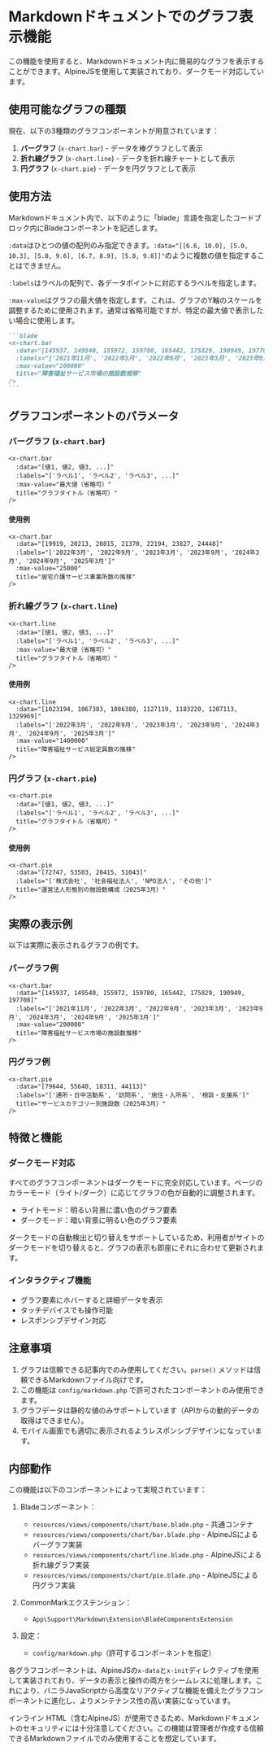 # Markdownドキュメントでのグラフ表示機能

この機能を使用すると、Markdownドキュメント内に簡易的なグラフを表示することができます。AlpineJSを使用して実装されており、ダークモード対応しています。

## 使用可能なグラフの種類

現在、以下の3種類のグラフコンポーネントが用意されています：

1. **バーグラフ** (`x-chart.bar`) - データを棒グラフとして表示
2. **折れ線グラフ** (`x-chart.line`) - データを折れ線チャートとして表示 
3. **円グラフ** (`x-chart.pie`) - データを円グラフとして表示

## 使用方法

Markdownドキュメント内で、以下のように「blade」言語を指定したコードブロック内にBladeコンポーネントを記述します。

`:data`はひとつの値の配列のみ指定できます。`:data="[[6.6, 10.0], [5.0, 10.3], [5.0, 9.6], [6.7, 8.9], [5.8, 9.8]]"`のように複数の値を指定することはできません。

`:labels`はラベルの配列で、各データポイントに対応するラベルを指定します。

`:max-value`はグラフの最大値を指定します。これは、グラフのY軸のスケールを調整するために使用されます。通常は省略可能ですが、特定の最大値で表示したい場合に使用します。

````markdown
```blade
<x-chart.bar
  :data="[145937, 149540, 155972, 159780, 165442, 175829, 190949, 197708]"
  :labels="['2021年11月', '2022年3月', '2022年9月', '2023年3月', '2023年9月', '2024年3月', '2024年9月', '2025年3月']"
  :max-value="200000"
  title="障害福祉サービス市場の施設数推移"
/>
```
````

## グラフコンポーネントのパラメータ

### バーグラフ (`x-chart.bar`)

```blade
<x-chart.bar
  :data="[値1, 値2, 値3, ...]"
  :labels="['ラベル1', 'ラベル2', 'ラベル3', ...]"
  :max-value="最大値（省略可）"
  title="グラフタイトル（省略可）"
/>
```

#### 使用例

```blade
<x-chart.bar
  :data="[19919, 20213, 20815, 21370, 22194, 23827, 24448]"
  :labels="['2022年3月', '2022年9月', '2023年3月', '2023年9月', '2024年3月', '2024年9月', '2025年3月']"
  :max-value="25000"
  title="居宅介護サービス事業所数の推移"
/>
```

### 折れ線グラフ (`x-chart.line`)

```blade
<x-chart.line
  :data="[値1, 値2, 値3, ...]"
  :labels="['ラベル1', 'ラベル2', 'ラベル3', ...]"
  :max-value="最大値（省略可）"
  title="グラフタイトル（省略可）"
/>
```

#### 使用例

```blade
<x-chart.line
  :data="[1023194, 1067383, 1086380, 1127119, 1183220, 1287113, 1329969]"
  :labels="['2022年3月', '2022年9月', '2023年3月', '2023年9月', '2024年3月', '2024年9月', '2025年3月']"
  :max-value="1400000"
  title="障害福祉サービス総定員数の推移"
/>
```

### 円グラフ (`x-chart.pie`)

```blade
<x-chart.pie
  :data="[値1, 値2, 値3, ...]"
  :labels="['ラベル1', 'ラベル2', 'ラベル3', ...]"
  title="グラフタイトル（省略可）"
/>
```

#### 使用例

```blade
<x-chart.pie
  :data="[72747, 53503, 20415, 51043]"
  :labels="['株式会社', '社会福祉法人', 'NPO法人', 'その他']"
  title="運営法人形態別の施設数構成（2025年3月）"
/>
```

## 実際の表示例

以下は実際に表示されるグラフの例です。

### バーグラフ例

```blade
<x-chart.bar
  :data="[145937, 149540, 155972, 159780, 165442, 175829, 190949, 197708]"
  :labels="['2021年11月', '2022年3月', '2022年9月', '2023年3月', '2023年9月', '2024年3月', '2024年9月', '2025年3月']"
  :max-value="200000"
  title="障害福祉サービス市場の施設数推移"
/>
```

### 円グラフ例

```blade
<x-chart.pie
  :data="[79644, 55640, 18311, 44113]"
  :labels="['通所・日中活動系', '訪問系', '居住・入所系', '相談・支援系']"
  title="サービスカテゴリー別施設数（2025年3月）"
/>
```

## 特徴と機能

### ダークモード対応

すべてのグラフコンポーネントはダークモードに完全対応しています。ページのカラーモード（ライト/ダーク）に応じてグラフの色が自動的に調整されます。

* ライトモード：明るい背景に濃い色のグラフ要素
* ダークモード：暗い背景に明るい色のグラフ要素

ダークモードの自動検出と切り替えをサポートしているため、利用者がサイトのダークモードを切り替えると、グラフの表示も即座にそれに合わせて更新されます。

### インタラクティブ機能

* グラフ要素にホバーすると詳細データを表示
* タッチデバイスでも操作可能
* レスポンシブデザイン対応

## 注意事項

1. グラフは信頼できる記事内でのみ使用してください。`parse()` メソッドは信頼できるMarkdownファイル向けです。
2. この機能は `config/markdown.php` で許可されたコンポーネントのみ使用できます。
3. グラフデータは静的な値のみサポートしています（APIからの動的データの取得はできません）。
4. モバイル画面でも適切に表示されるようレスポンシブデザインになっています。

## 内部動作

この機能は以下のコンポーネントによって実現されています：

1. Bladeコンポーネント：
   - `resources/views/components/chart/base.blade.php` - 共通コンテナ
   - `resources/views/components/chart/bar.blade.php` - AlpineJSによるバーグラフ実装
   - `resources/views/components/chart/line.blade.php` - AlpineJSによる折れ線グラフ実装
   - `resources/views/components/chart/pie.blade.php` - AlpineJSによる円グラフ実装

2. CommonMarkエクステンション：
   - `App\Support\Markdown\Extension\BladeComponentsExtension`

3. 設定：
   - `config/markdown.php`（許可するコンポーネントを指定）

各グラフコンポーネントは、AlpineJSの`x-data`と`x-init`ディレクティブを使用して実装されており、データの表示と操作の両方をシームレスに処理します。これにより、バニラJavaScriptから高度なリアクティブな機能を備えたグラフコンポーネントに進化し、よりメンテナンス性の高い実装になっています。

インライン HTML（含むAlpineJS）が使用できるため、Markdownドキュメントのセキュリティには十分注意してください。この機能は管理者が作成する信頼できるMarkdownファイルでのみ使用することを想定しています。
